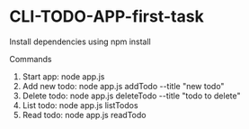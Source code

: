 # CLI-TODO-APP-first-task

Install dependencies using npm install

Commands

1. Start app: node app.js
2. Add new todo: node app.js addTodo --title "new todo"
3. Delete todo: node app.js deleteTodo --title "todo to delete"
4. List todo: node app.js listTodos 
5. Read todo: node app.js readTodo

